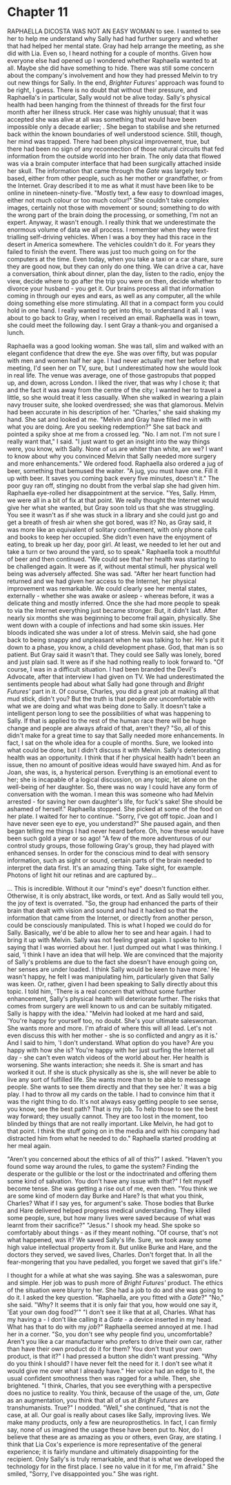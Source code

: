 
# Chapter 11
<!-- Consistency edits required -->
<span class="firstLetter">R</span>APHAELLA DICOSTA WAS NOT AN EASY WOMAN to see. I wanted to see her to help me understand why Sally had had further surgery and whether that had helped her mental state. Gray had help arrange the meeting, as she did with Lia. Even so, I heard nothing for a couple of months. Given how everyone else had opened up I wondered whether Raphaella wanted to at all. Maybe she did have something to hide. There was still some concern about the company's involvement and how they had pressed Melvin to try out new things for Sally. In the end, *Brighter Futures'* approach was found to be right, I guess. There is no doubt that without their pressure, and Raphaella's in particular, Sally would not be alive today.
    Sally's physical health had been hanging from the thinnest of threads for the first four month after her illness struck. Her case was highly unusual; that it was accepted she was alive at all was something that would have been impossible only a decade earlier; <!-- that she could survive for so long with her body artificially sustained was, frankly, incredible to medical science, even now. Then when all hope was waning, her heart began to beat without support -->. She began to stabilise and she returned back within the known boundaries of well understood science.
    Still, though, her mind was trapped. There had been physical improvement, true, but there had been no sign of any reconnection of those natural circuits that fed information from the outside world into her brain. The only data that flowed was via a brain computer interface that had been surgically attached inside her skull. The information that came through the *Gate* was largely text-based, either from other people, such as her mother or grandfather, or from the Internet. Gray described it to me as what it must have been like to be online in nineteen-ninety-five. "Mostly text, a few easy to download images, either not much colour or too much colour!" She couldn't take complex images, certainly not those with movement or sound; something to do with the wrong part of the brain doing the processing, or something, I'm not an expert. Anyway, it wasn't enough. I really think that we underestimate the enormous volume of data we all process. I remember when they were first trialling self-driving vehicles. When I was a boy they had this race in the desert in America somewhere. The vehicles couldn't do it. For years they failed to finish the event. There was just too much going on for the computers at the time. Even today, when you take a taxi or a car share, sure they are good now, but they can only do one thing. We can drive a car, have a conversation, think about dinner, plan the day, listen to the radio, enjoy the view, decide where to go after the trip you were on then, decide whether to divorce your husband - you get it. Our brains process all that information coming in through our eyes and ears, as well as any computer, all the while doing something else more stimulating. All that in a compact form you could hold in one hand. 
    I really wanted to get into this, to understand it all. I was about to go back to Gray, when I received an email. Raphaella was in town, she could meet the following day. I sent Gray a thank-you and organised a lunch. 

Raphaella was a good looking woman. She was tall, slim and walked with an elegant confidence that drew the eye. She was over fifty, but was popular with men and women half her age. I had never actually met her before that meeting, I'd seen her on TV, sure, but I underestimated how she would look in real life. The venue was average, one of those gastropubs that popped up, and down, across London. I liked the river, that was why I chose it; that and the fact it was away from the centre of the city; I wanted her to travel a little, so she would treat it less casually. When she walked in wearing a plain navy trouser suite, she looked overdressed; she was that glamorous. Melvin had been accurate in his description of her.
    "Charles," she said shaking my hand. She sat and looked at me. "Melvin and Gray have filled me in with what you are doing. Are you seeking redemption?" She sat back and pointed a spiky shoe at me from a crossed leg. "No. I am not. I'm not sure I really want that," I said. "I just want to get an insight into the way things were, you know, with Sally. None of us are whiter than white, are we? I want to know about why you convinced Melvin that Sally needed more surgery and more enhancements." We ordered food. Raphaella also ordered a jug of beer, something that bemused the waiter. "A jug, you must have one. Fill it up with beer. It saves you coming back every five minutes, doesn't it." The poor guy ran off, stinging no doubt from the verbal slap she had given him. Raphaella eye-rolled her disappointment at the service.
    "Yes, Sally. Hmm, we were all in a bit of fix at that point. We really thought the Internet would give her what she wanted, but Gray soon told us that she was struggling. You see it wasn't as if she was stuck in a library and she could just go and get a breath of fresh air when she got bored, was it? No, as Gray said, it was more like an equivalent of solitary confinement, with only phone calls and books to keep her occupied. She didn't even have the enjoyment of eating, to break up her day, poor girl. At least, we needed to let her out and take a turn or two around the yard, so to speak." Raphaella took a mouthful of beer and then continued. "We could see that her health was starting to be challenged again. It were as if, without  mental stimuli, her physical well being was adversely affected. She was sad.
    "After her heart function had returned and we had given her access to the Internet, her physical improvement was remarkable. We could clearly see her mental states, externally - whether she was awake or asleep - whereas before, it was a delicate thing and mostly inferred. Once the she had more people to speak to via the Internet everything just became stronger. But, it didn't last. After nearly six months she was beginning to become frail again, physically. She went down with a couple of infections and had some skin issues. Her bloods indicated she was under a lot of stress. Melvin said, she had gone back to being snappy and unpleasant when he was talking to her. He's put it down to a phase, you know, a child development phase. God, that man is so patient. But Gray said it wasn't that. They could see Sally was lonely, bored and just plain sad. It were as if she had nothing really to look forward to.
    "Of course, I was in a difficult situation. I had been branded the Devil's Advocate, after that interview I had given on TV. We had underestimated the sentiments people had about what Sally had gone through and *Bright Futures'* part in it. Of course, Charles, you did a great job at making all that mud stick, didn't you? But the truth is that people *are* uncomfortable with what we are doing and what was being done to Sally. It doesn't take a intelligent person long to see the possibilities of what was happening to Sally. If that is applied to the rest of the human race there will be huge change and people are always afraid of that, aren't they? 
    "So, all of this didn't make for a great time to say that Sally needed more enhancements. In fact, I sat on the whole idea for a couple of months. Sure, we looked into what could be done, but I didn't discuss it with Melvin. Sally's deteriorating health was an opportunity. I think that if her physical health hadn't been an issue, then no amount of positive ideas would have swayed him. And as for Joan, she was, is, a hysterical person. Everything is an emotional event to her; she is incapable of a logical discussion, on any topic, let alone on the well-being of her daughter. So, there was no way I could have any form of conversation with the woman. I mean this was someone who had Melvin arrested - for saving her own daughter's life, for fuck's sake! She should be ashamed of herself." Raphaella stopped. She picked at some of the food on her plate. I waited for her to continue.
    "Sorry, I've got off topic. Joan and I have never seen eye to eye, you understand?" She paused again, and then began telling me things I had never heard before. Oh, how these would have been such gold a year or so ago! "A few of the more adventurous of our control study groups, those following Gray's group, they had played with enhanced senses. In order for the conscious mind to deal with sensory information, such as sight or sound, certain parts of the brain needed to interpret the data first. It's an amazing thing. Take sight, for example. Photons of light hit our retinas and are captured by... 
<!-- [TODO: overview of how the primary visual cortex interprets visual information sent from the eye, along the optic nerve]... description of how the eye works, what parts of the brain does the processing, then how we consciously "see" and then store images (hippocampus)... -->

... This is incredible. Without it our "mind's eye" doesn't function either. Otherwise, it is only abstract, like words, or text. And as Sally would tell you, the joy of text is overrated. 
    "So, the group had enhanced the parts of their brain that dealt with vision and sound and had it hacked so that the information that came from the Internet, or directly from another person, could be consciously manipulated. This is what I hoped we could do for Sally. Basically, we'd be able to allow her to see and hear again. I had to bring it up with Melvin. Sally was not feeling great again. I spoke to him, saying that I was worried about her. I just dumped out what I was thinking. I said, 'I think I have an idea that will help. We are convinced that the majority of Sally's problems are due to the fact she doesn't have enough going on, her senses are under loaded. I think Sally would be keen to have more.' He wasn't happy, he felt I was manipulating him, particularly given that Sally was keen. Or, rather, given I had been speaking to Sally directly about this topic. I told him, 'There is a real concern that without some further enhancement, Sally's physical health will deteriorate further. The risks that comes from surgery are well known to us and can be suitably mitigated. Sally is happy with the idea.'
    "Melvin had looked at me hard and said, 'You're happy for yourself too, no doubt. She's your ultimate saleswoman. She wants more and more. I'm afraid of where this will all lead. Let's not even discuss this with her mother - she is so conflicted and angry as it is.' And I said to him, 'I don't understand. What option do you have? Are you happy with how she is? You're happy with her just surfing the Internet all day - she can't even watch videos of the world about her. Her health is worsening. She wants interaction; she needs it. She is smart and has worked it out. If she is stuck physically as she is, she will never be able to live any sort of fulfilled life. She wants more than to be able to message people. She wants to see them directly and that they see her.' It was a big play. I had to throw all my cards on the table. I had to convince him that it was the right thing to do. It's not always easy getting people to see sense, you know, see the best path? That is my job. To help those to see the best way forward; they usually cannot. They are too lost in the moment, too blinded by things that are not really important. Like Melvin, he had got to that point. I think the stuff going on in the media and with his company had distracted him from what he needed to do." Raphaella started prodding at her meal again.

"Aren't you concerned about the ethics of all of this?" I asked. "Haven't you found some way around the rules, to game the system? Finding the desperate or the gullible or the lost or the indoctrinated and offering them some kind of salvation. You don't have any issue with that?" I felt myself become tense. She was getting a rise out of me, even then.
    "You think we are some kind of modern day Burke and Hare? Is that what you think, Charles? What if I say yes, for argument's sake. Those bodies that Burke and Hare delivered helped progress medical understanding. They killed some people, sure, but how many lives were saved because of what was learnt from their sacrifice?"
    "Jesus." I shook my head. She spoke so comfortably about things - as if they meant nothing.
    "Of course, that's not what happened, was it? We saved Sally's life. Sure, we took away some high value intellectual property from it. But unlike Burke and Hare, and the doctors they served, we saved lives, Charles. Don't forget that. In all the fear-mongering that you have pedalled, you forget we saved that girl's life."

I thought for a while at what she was saying. She was a saleswoman, pure and simple. Her job was to push more of *Bright Futures'* product. The ethics of the situation were blurry to her. She had a job to do and she was going to do it. I asked the key question. "Raphaella, are you fitted with a *Gate*?" "No," she said. "Why? It seems that it is only fair that you, how would one say it, 'Eat your own dog food?'" "I don't see it like that at all, Charles. What has my having a - I don't like calling it a *Gate* - a device inserted in my head. What has that to do with my *job*?" Raphaella seemed annoyed at me. I had her in a corner. "So, you don't see why people find you, uncomfortable? Aren't you like a car manufacturer who prefers to drive their own car, rather than have their own product do it for them? You don't trust your own product, is that it?" I had pressed a button she didn't want pressing.
    "Why do you think I should? I have never felt the need for it. I don't see what it would give me over what I already have." Her voice had an edge to it, the usual confident smoothness then was ragged for a while. Then, she brightened. "I think, Charles, that you see everything with a perspective does no justice to reality. You think, because of the usage of the, um, *Gate* as an augmentation, you think that all of us at *Bright Futures* are transhumanists. True?" I nodded. "Well," she continued, "that is not the case, at all. Our goal is really about cases like Sally, improving lives. We make many products, only a few are neuroprosthetics. In fact, I can firmly say, none of us imagined the usage these have been put to. Nor, do I believe that these are as amazing as you or others, even Gray, are stating. I think that Lia Cox's experience is more representative of the general experience; it is fairly mundane and ultimately disappointing for the recipient. Only Sally's is truly remarkable, and that is what we developed the technology for in the first place. I see no value in it for me, I'm afraid." She smiled, "Sorry, I've disappointed you." She was right.


